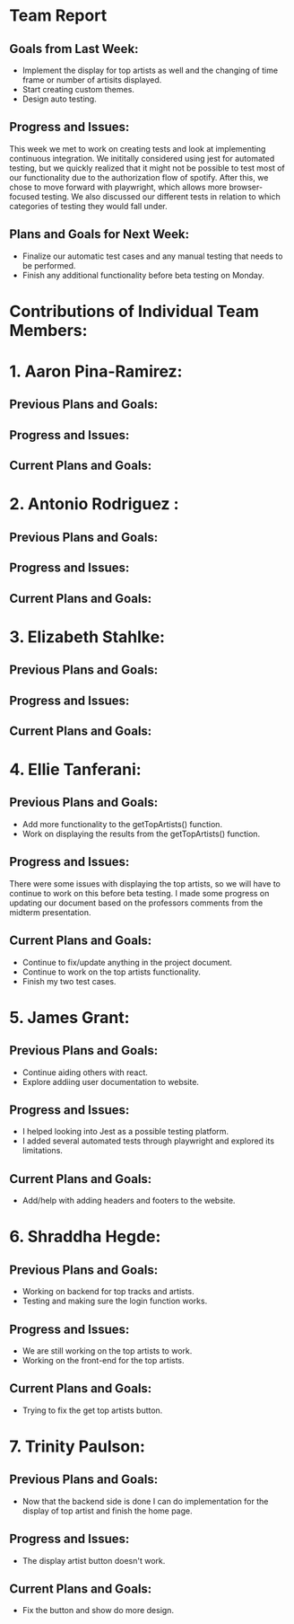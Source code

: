 # Team Report
## Goals from Last Week:
- Implement the display for top artists as well and the changing of time frame or number of artisits displayed.
- Start creating custom themes.
- Design auto testing.

## Progress and Issues:
This week we met to work on creating tests and look at implementing continuous integration. We inititally considered using jest for automated testing, but we quickly realized that it might not be possible to test most of our functionality due to the authorization flow of spotify. After this, we chose to move forward with playwright, which allows more browser-focused testing. We also discussed our different tests in relation to which categories of testing they would fall under.

## Plans and Goals for Next Week:
- Finalize our automatic test cases and any manual testing that needs to be performed.
- Finish any additional functionality before beta testing on Monday.

# Contributions of Individual Team Members:
# 1. Aaron Pina-Ramirez:
## Previous Plans and Goals:

## Progress and Issues:

## Current Plans and Goals:

# 2. Antonio Rodriguez :
## Previous Plans and Goals:

## Progress and Issues:

## Current Plans and Goals:

# 3. Elizabeth Stahlke:
## Previous Plans and Goals:

## Progress and Issues:

## Current Plans and Goals:

# 4. Ellie Tanferani:
## Previous Plans and Goals:
- Add more functionality to the getTopArtists() function.
- Work on displaying the results from the getTopArtists() function.
## Progress and Issues:
There were some issues with displaying the top artists, so we will have to continue to work on this before beta testing. I made some progress on updating our document based on the professors comments from the midterm presentation.
## Current Plans and Goals:
- Continue to fix/update anything in the project document.
- Continue to work on the top artists functionality.
- Finish my two test cases.

# 5. James Grant:
## Previous Plans and Goals:
- Continue aiding others with react.
- Explore addiing user documentation to website.
## Progress and Issues:
- I helped looking into Jest as a possible testing platform.
- I added several automated tests through playwright and explored its limitations.
## Current Plans and Goals:
- Add/help with adding headers and footers to the website.

# 6. Shraddha Hegde:
## Previous Plans and Goals:
- Working on backend for top tracks and artists. 
- Testing and making sure the login function works. 
## Progress and Issues:
- We are still working on the top artists to work. 
- Working on the front-end for the top artists. 
## Current Plans and Goals:
- Trying to fix the get top artists button. 

# 7. Trinity Paulson:
## Previous Plans and Goals:
- Now that the backend side is done I can do implementation for the display of top artist and finish the home page.
## Progress and Issues:
- The display artist button doesn't work.
## Current Plans and Goals:
- Fix the button and show do more design.
